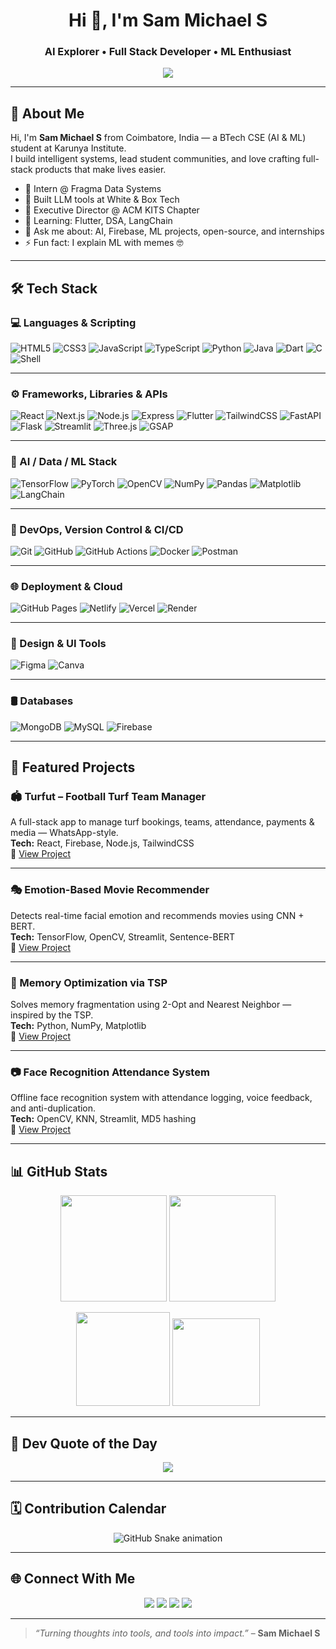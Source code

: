 <h1 align="center">Hi 👋, I'm Sam Michael S</h1>
<h3 align="center">AI Explorer • Full Stack Developer • ML Enthusiast</h3>

<p align="center">
  <img src="https://readme-typing-svg.herokuapp.com?font=Fira+Code&size=22&pause=1000&color=00FFDD&center=true&vCenter=true&width=1000&lines=AI+Driven+Developer;Full+Stack+%7C+ML+%7C+Open+Source;Building+for+Impact" />
</p>



---

## 🚀 About Me

Hi, I'm **Sam Michael S** from Coimbatore, India — a BTech CSE (AI & ML) student at Karunya Institute.  
I build intelligent systems, lead student communities, and love crafting full-stack products that make lives easier.

- 🔭 Intern @ Fragma Data Systems  
- 🧠 Built LLM tools at White & Box Tech  
- 👑 Executive Director @ ACM KITS Chapter  
- 🌱 Learning: Flutter, DSA, LangChain  
- 💬 Ask me about: AI, Firebase, ML projects, open-source, and internships  
- ⚡ Fun fact: I explain ML with memes 🤓  

---

## 🛠 Tech Stack

### 💻 Languages & Scripting
![HTML5](https://img.shields.io/badge/HTML5-E34F26?style=for-the-badge&logo=html5&logoColor=white)
![CSS3](https://img.shields.io/badge/CSS3-1572B6?style=for-the-badge&logo=css3&logoColor=white)
![JavaScript](https://img.shields.io/badge/JavaScript-F7DF1E?style=for-the-badge&logo=javascript&logoColor=black)
![TypeScript](https://img.shields.io/badge/TypeScript-007ACC?style=for-the-badge&logo=typescript&logoColor=white)
![Python](https://img.shields.io/badge/Python-14354C?style=for-the-badge&logo=python&logoColor=white)
![Java](https://img.shields.io/badge/Java-ED8B00?style=for-the-badge&logo=java&logoColor=white)
![Dart](https://img.shields.io/badge/Dart-0175C2?style=for-the-badge&logo=dart&logoColor=white)
![C](https://img.shields.io/badge/C-00599C?style=for-the-badge&logo=c&logoColor=white)
![Shell](https://img.shields.io/badge/Shell-121011?style=for-the-badge&logo=gnu-bash&logoColor=white)

---

### ⚙️ Frameworks, Libraries & APIs
![React](https://img.shields.io/badge/React-20232A?style=for-the-badge&logo=react)
![Next.js](https://img.shields.io/badge/Next.js-000000?style=for-the-badge&logo=next.js)
![Node.js](https://img.shields.io/badge/Node.js-339933?style=for-the-badge&logo=nodedotjs)
![Express](https://img.shields.io/badge/Express.js-404D59?style=for-the-badge)
![Flutter](https://img.shields.io/badge/Flutter-02569B?style=for-the-badge&logo=flutter)
![TailwindCSS](https://img.shields.io/badge/Tailwind_CSS-38B2AC?style=for-the-badge&logo=tailwind-css)
![FastAPI](https://img.shields.io/badge/FastAPI-009688?style=for-the-badge&logo=fastapi)
![Flask](https://img.shields.io/badge/Flask-000000?style=for-the-badge&logo=flask)
![Streamlit](https://img.shields.io/badge/Streamlit-FF4B4B?style=for-the-badge&logo=streamlit&logoColor=white)
![Three.js](https://img.shields.io/badge/Three.js-000000?style=for-the-badge&logo=three.js)
![GSAP](https://img.shields.io/badge/GSAP-88CE02?style=for-the-badge&logo=greensock)

---

### 🧠 AI / Data / ML Stack
![TensorFlow](https://img.shields.io/badge/TensorFlow-FF6F00?style=for-the-badge&logo=tensorflow&logoColor=white)
![PyTorch](https://img.shields.io/badge/PyTorch-EE4C2C?style=for-the-badge&logo=pytorch&logoColor=white)
![OpenCV](https://img.shields.io/badge/OpenCV-5C3EE8?style=for-the-badge&logo=opencv&logoColor=white)
![NumPy](https://img.shields.io/badge/NumPy-013243?style=for-the-badge&logo=numpy)
![Pandas](https://img.shields.io/badge/Pandas-150458?style=for-the-badge&logo=pandas)
![Matplotlib](https://img.shields.io/badge/Matplotlib-ffffff?style=for-the-badge&logo=matplotlib&logoColor=black)
![LangChain](https://img.shields.io/badge/LangChain-000000?style=for-the-badge&logo=langchain&logoColor=white)

---

### 🧰 DevOps, Version Control & CI/CD
![Git](https://img.shields.io/badge/Git-F05032?style=for-the-badge&logo=git&logoColor=white)
![GitHub](https://img.shields.io/badge/GitHub-181717?style=for-the-badge&logo=github)
![GitHub Actions](https://img.shields.io/badge/GitHub_Actions-2088FF?style=for-the-badge&logo=github-actions&logoColor=white)
![Docker](https://img.shields.io/badge/Docker-2496ED?style=for-the-badge&logo=docker&logoColor=white)
![Postman](https://img.shields.io/badge/Postman-FF6C37?style=for-the-badge&logo=postman&logoColor=white)

---

### 🌐 Deployment & Cloud
![GitHub Pages](https://img.shields.io/badge/GitHub_Pages-121013?style=for-the-badge&logo=github)
![Netlify](https://img.shields.io/badge/Netlify-00C7B7?style=for-the-badge&logo=netlify)
![Vercel](https://img.shields.io/badge/Vercel-000000?style=for-the-badge&logo=vercel)
![Render](https://img.shields.io/badge/Render-46E3B7?style=for-the-badge&logo=render)


---

### 🎨 Design & UI Tools
![Figma](https://img.shields.io/badge/Figma-F24E1E?style=for-the-badge&logo=figma)
![Canva](https://img.shields.io/badge/Canva-00C4CC?style=for-the-badge&logo=canva)

---

### 🛢️ Databases
![MongoDB](https://img.shields.io/badge/MongoDB-4EA94B?style=for-the-badge&logo=mongodb)
![MySQL](https://img.shields.io/badge/MySQL-00758F?style=for-the-badge&logo=mysql)
![Firebase](https://img.shields.io/badge/Firebase-ffca28?style=for-the-badge&logo=firebase&logoColor=black)

---
## 📌 Featured Projects

### 🏟️ Turfut – Football Turf Team Manager  
A full-stack app to manage turf bookings, teams, attendance, payments & media — WhatsApp-style.  
**Tech:** React, Firebase, Node.js, TailwindCSS  
🔗 [View Project](https://github.com/sms32)

---

### 🎭 Emotion-Based Movie Recommender  
Detects real-time facial emotion and recommends movies using CNN + BERT.  
**Tech:** TensorFlow, OpenCV, Streamlit, Sentence-BERT  
🔗 [View Project](https://github.com/sms32)

---

### 🧠 Memory Optimization via TSP  
Solves memory fragmentation using 2-Opt and Nearest Neighbor — inspired by the TSP.  
**Tech:** Python, NumPy, Matplotlib  
🔗 [View Project](https://github.com/sms32)

---

### 📷 Face Recognition Attendance System  
Offline face recognition system with attendance logging, voice feedback, and anti-duplication.  
**Tech:** OpenCV, KNN, Streamlit, MD5 hashing  
🔗 [View Project](https://github.com/sms32)

---

## 📊 GitHub Stats

<p align="center">
  <img src="https://github-readme-stats.vercel.app/api?username=sms32&show_icons=true&theme=radical" height="170px"/>
  <img src="https://github-readme-streak-stats.herokuapp.com/?user=sms32&theme=radical" height="170px"/>
</p>

<p align="center">
  <img src="https://github-readme-stats.vercel.app/api/top-langs/?username=sms32&layout=compact&theme=radical" height="150px"/>
  <img src="https://github-profile-trophy.vercel.app/?username=sms32&theme=radical&row=1&column=6" height="140px"/>
</p>

---

## 🧠 Dev Quote of the Day

<p align="center">
  <img src="https://quotes-github-readme.vercel.app/api?type=horizontal&theme=radical" />
</p>

---

## 🗓️ Contribution Calendar

<p align="center">
  <img src="https://github.com/sms32/sms32/blob/output/github-contribution-grid-snake.svg" alt="GitHub Snake animation" />
</p>

---

## 🌐 Connect With Me

<p align="center">
  <a href="mailto:sammichael216@gmail.com"><img src="https://img.shields.io/badge/Gmail-D14836?style=for-the-badge&logo=gmail&logoColor=white"></a>
  <a href="https://linkedin.com/in/sam-michael-s-81386b2b3"><img src="https://img.shields.io/badge/LinkedIn-0A66C2?style=for-the-badge&logo=linkedin&logoColor=white"></a>
  <a href="https://github.com/sms32"><img src="https://img.shields.io/badge/GitHub-181717?style=for-the-badge&logo=github&logoColor=white"></a>
  <a href="https://sammichaels.netlify.app"><img src="https://img.shields.io/badge/Portfolio-000000?style=for-the-badge&logo=vercel&logoColor=white"></a>
</p>

---

> _“Turning thoughts into tools, and tools into impact.”_ – **Sam Michael S**
